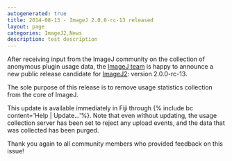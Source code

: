 ```yaml
---
autogenerated: true
title: 2014-08-13 - ImageJ 2.0.0-rc-13 released
layout: page
categories: ImageJ2,News
description: test description
---
```


After receiving input from the ImageJ community on the collection of anonymous plugin usage data, the [ImageJ team](/about/contributors) is happy to announce a new public release candidate for [ImageJ2](/software/imagej2): version 2.0.0-rc-13.

The sole purpose of this release is to remove usage statistics collection from the core of ImageJ.

This update is available immediately in Fiji through {% include bc content='Help | Update...'%}. Note that even without updating, the usage collection server has been set to reject any upload events, and the data that was collected has been purged.

Thank you again to all community members who provided feedback on this issue!

 
